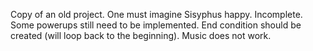 Copy of an old project. 
One must imagine Sisyphus happy. 
Incomplete. 
Some powerups still need to be implemented. 
End condition should be created (will loop back to the beginning). 
Music does not work. 
